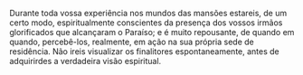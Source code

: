 ﻿Durante toda vossa experiência nos mundos das mansões estareis, de um certo modo, espiritualmente conscientes da presença dos vossos irmãos glorificados que alcançaram o Paraíso; e é muito repousante, de quando em quando, percebê-los, realmente, em ação na sua própria sede de residência. Não ireis visualizar os finalitores espontaneamente, antes de adquirirdes a verdadeira visão espiritual.